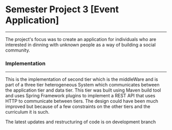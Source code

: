 <h1>Semester Project 3 [Event Application]</h1>
<hr>
<p>The project's focus was to create an application for individuals who are interested in dinning with unknown people as a way of building a social community. 
</p>
<p></p>

<h3>Implementation</h3>
<hr>
<p>
This is the implementation of second tier which is the middleWare and is part of a three tier heterogeneous System which communicates between the application tier and data tier.
This tier was built using Maven build tool and uses Spring Framework plugins to implement a REST API that uses HTTP to communicate between tiers.
The design could have been much improved but because of a few constraints on the other tiers and the curriculum it is such.
</p>
<p>
The latest updates and restructuring of code is on development branch
</p>
